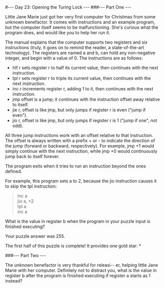 #--- Day 23: Opening the Turing Lock ---
###--- Part One ---

Little Jane Marie just got her very first computer for Christmas from some unknown benefactor. It comes with instructions and an example program, but the computer itself seems to be malfunctioning. She's curious what the program does, and would like you to help her run it.

The manual explains that the computer supports two registers and six instructions (truly, it goes on to remind the reader, a state-of-the-art technology). The registers are named a and b, can hold any non-negative integer, and begin with a value of 0. The instructions are as follows:

- hlf r sets register r to half its current value, then continues with the next instruction.  
- tpl r sets register r to triple its current value, then continues with the next instruction.  
- inc r increments register r, adding 1 to it, then continues with the next instruction.  
- jmp offset is a jump; it continues with the instruction offset away relative to itself.   
- jie r, offset is like jmp, but only jumps if register r is even ("jump if even").  
- jio r, offset is like jmp, but only jumps if register r is 1 ("jump if one", not odd).  

All three jump instructions work with an offset relative to that instruction. The offset is always written with a prefix + or - to indicate the direction of the jump (forward or backward, respectively). For example, jmp +1 would simply continue with the next instruction, while jmp +0 would continuously jump back to itself forever.

The program exits when it tries to run an instruction beyond the ones defined.

For example, this program sets a to 2, because the jio instruction causes it to skip the tpl instruction:

> inc a  
> jio a, +2  
> tpl a  
> inc a  

What is the value in register b when the program in your puzzle input is finished executing?

Your puzzle answer was 255.

The first half of this puzzle is complete! It provides one gold star: *

###--- Part Two ---

The unknown benefactor is very thankful for releasi-- er, helping little Jane Marie with her computer. Definitely not to distract you, what is the value in register b after the program is finished executing if register a starts as 1 instead?